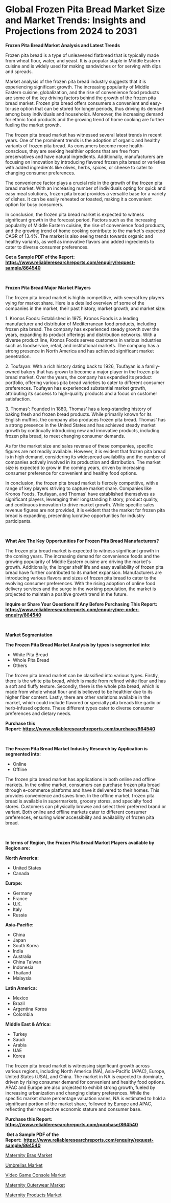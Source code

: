 <p><h1>Global Frozen Pita Bread Market Size and Market Trends: Insights and Projections from 2024 to 2031</h1></p><p><strong>Frozen Pita Bread Market Analysis and Latest Trends</strong></p>
<p><p>Frozen pita bread is a type of unleavened flatbread that is typically made from wheat flour, water, and yeast. It is a popular staple in Middle Eastern cuisine and is widely used for making sandwiches or for serving with dips and spreads.</p><p>Market analysis of the frozen pita bread industry suggests that it is experiencing significant growth. The increasing popularity of Middle Eastern cuisine, globalization, and the rise of convenience food products are some of the key driving factors behind the growth of the frozen pita bread market. Frozen pita bread offers consumers a convenient and easy-to-use option that can be stored for longer periods, thus driving its demand among busy individuals and households. Moreover, the increasing demand for ethnic food products and the growing trend of home cooking are further fueling the market growth.</p><p>The frozen pita bread market has witnessed several latest trends in recent years. One of the prominent trends is the adoption of organic and healthy variants of frozen pita bread. As consumers become more health-conscious, they are seeking healthier options that are free from preservatives and have natural ingredients. Additionally, manufacturers are focusing on innovation by introducing flavored frozen pita bread or varieties with added ingredients like olives, herbs, spices, or cheese to cater to changing consumer preferences.</p><p>The convenience factor plays a crucial role in the growth of the frozen pita bread market. With an increasing number of individuals opting for quick and easy meal solutions, frozen pita bread provides a versatile base for a variety of dishes. It can be easily reheated or toasted, making it a convenient option for busy consumers.</p><p>In conclusion, the frozen pita bread market is expected to witness significant growth in the forecast period. Factors such as the increasing popularity of Middle Eastern cuisine, the rise of convenience food products, and the growing trend of home cooking contribute to the market's expected CAGR of 13.4%. The market is also seeing trends towards organic and healthy variants, as well as innovative flavors and added ingredients to cater to diverse consumer preferences.</p></p>
<p><strong>Get a Sample PDF of the Report:&nbsp; <a href="https://www.reliableresearchreports.com/enquiry/request-sample/864540">https://www.reliableresearchreports.com/enquiry/request-sample/864540</a></strong></p>
<p>&nbsp;</p>
<p><strong>Frozen Pita Bread Major Market Players</strong></p>
<p><p>The frozen pita bread market is highly competitive, with several key players vying for market share. Here is a detailed overview of some of the companies in the market, their past history, market growth, and market size:</p><p>1. Kronos Foods: Established in 1975, Kronos Foods is a leading manufacturer and distributor of Mediterranean food products, including frozen pita bread. The company has experienced steady growth over the years, expanding its product offerings and distribution networks. With a diverse product line, Kronos Foods serves customers in various industries such as foodservice, retail, and institutional markets. The company has a strong presence in North America and has achieved significant market penetration.</p><p>2. Toufayan: With a rich history dating back to 1926, Toufayan is a family-owned bakery that has grown to become a major player in the frozen pita bread market. Over the years, the company has expanded its product portfolio, offering various pita bread varieties to cater to different consumer preferences. Toufayan has experienced substantial market growth, attributing its success to high-quality products and a focus on customer satisfaction.</p><p>3. Thomas': Founded in 1880, Thomas' has a long-standing history of baking fresh and frozen bread products. While primarily known for its English muffins, the company also produces frozen pita bread. Thomas' has a strong presence in the United States and has achieved steady market growth by continually introducing new and innovative products, including frozen pita bread, to meet changing consumer demands.</p><p>As for the market size and sales revenue of these companies, specific figures are not readily available. However, it is evident that frozen pita bread is in high demand, considering its widespread availability and the number of companies actively involved in its production and distribution. The market size is expected to grow in the coming years, driven by increasing consumer preference for convenient and healthy food options.</p><p>In conclusion, the frozen pita bread market is fiercely competitive, with a range of key players striving to capture market share. Companies like Kronos Foods, Toufayan, and Thomas' have established themselves as significant players, leveraging their longstanding history, product quality, and continuous innovation to drive market growth. While specific sales revenue figures are not provided, it is evident that the market for frozen pita bread is expanding, presenting lucrative opportunities for industry participants.</p></p>
<p>&nbsp;</p>
<p><strong>What Are The Key Opportunities For Frozen Pita Bread Manufacturers?</strong></p>
<p><p>The frozen pita bread market is expected to witness significant growth in the coming years. The increasing demand for convenience foods and the growing popularity of Middle Eastern cuisine are driving the market's growth. Additionally, the longer shelf life and easy availability of frozen pita bread have further contributed to its market expansion. Manufacturers are introducing various flavors and sizes of frozen pita bread to cater to the evolving consumer preferences. With the rising adoption of online food delivery services and the surge in the working population, the market is projected to maintain a positive growth trend in the future.</p></p>
<p><strong>Inquire or Share Your Questions If Any Before Purchasing This Report: <a href="https://www.reliableresearchreports.com/enquiry/pre-order-enquiry/864540">https://www.reliableresearchreports.com/enquiry/pre-order-enquiry/864540</a></strong></p>
<p>&nbsp;</p>
<p><strong>Market Segmentation</strong></p>
<p><strong>The Frozen Pita Bread Market Analysis by types is segmented into:</strong></p>
<p><ul><li>White Pita Bread</li><li>Whole Pita Bread</li><li>Others</li></ul></p>
<p><p>The frozen pita bread market can be classified into various types. Firstly, there is the white pita bread, which is made from refined white flour and has a soft and fluffy texture. Secondly, there is the whole pita bread, which is made from whole wheat flour and is believed to be healthier due to its higher fiber content. Lastly, there are other variations available in the market, which could include flavored or specialty pita breads like garlic or herb-infused options. These different types cater to diverse consumer preferences and dietary needs.</p></p>
<p><strong>Purchase this Report:&nbsp;<a href="https://www.reliableresearchreports.com/purchase/864540">https://www.reliableresearchreports.com/purchase/864540</a></strong></p>
<p>&nbsp;</p>
<p><strong>The Frozen Pita Bread Market Industry Research by Application is segmented into:</strong></p>
<p><ul><li>Online</li><li>Offline</li></ul></p>
<p><p>The frozen pita bread market has applications in both online and offline markets. In the online market, consumers can purchase frozen pita bread through e-commerce platforms and have it delivered to their homes. This provides convenience and saves time. In the offline market, frozen pita bread is available in supermarkets, grocery stores, and specialty food stores. Customers can physically browse and select their preferred brand or variant. Both online and offline markets cater to different consumer preferences, ensuring wider accessibility and availability of frozen pita bread.</p></p>
<p>&nbsp;</p>
<p><strong>In terms of Region, the Frozen Pita Bread Market Players available by Region are:</strong></p>
<p>
    <p> <strong> North America: </strong>
        <ul>
            <li>United States</li>
            <li>Canada</li>
        </ul>
        </p> 
    <p> <strong> Europe: </strong>
        <ul>
            <li>Germany</li>
            <li>France</li>
            <li>U.K.</li>
            <li>Italy</li>
            <li>Russia</li>
        </ul>
        </p> 
    <p> <strong> Asia-Pacific: </strong>
        <ul>
            <li>China</li>
            <li>Japan</li>
            <li>South Korea</li>
            <li>India</li>
            <li>Australia</li>
            <li>China Taiwan</li>
            <li>Indonesia</li>
            <li>Thailand</li>
            <li>Malaysia</li>
        </ul>
        </p> 
    <p> <strong> Latin America: </strong>
        <ul>
            <li>Mexico</li>
            <li>Brazil</li>
            <li>Argentina Korea</li>
            <li>Colombia</li>
        </ul>
        </p> 
    <p> <strong> Middle East & Africa: </strong>
        <ul>
            <li>Turkey</li>
            <li>Saudi</li>
            <li>Arabia</li>
            <li>UAE</li>
            <li>Korea</li>
        </ul>
    </p>
    </p>
<p><p>The frozen pita bread market is witnessing significant growth across various regions, including North America (NA), Asia-Pacific (APAC), Europe, United States (USA), and China. The market in NA is expected to dominate, driven by rising consumer demand for convenient and healthy food options. APAC and Europe are also projected to exhibit strong growth, fueled by increasing urbanization and changing dietary preferences. While the specific market share percentage valuation varies, NA is estimated to hold a significant portion of the market share, followed by Europe and APAC, reflecting their respective economic stature and consumer base.</p></p>
<p><strong>Purchase this Report: <a href="https://www.reliableresearchreports.com/purchase/864540">https://www.reliableresearchreports.com/purchase/864540</a></strong></p>
<p>&nbsp;<strong>Get a Sample PDF of the Report:&nbsp;&nbsp;<a href="https://www.reliableresearchreports.com/enquiry/request-sample/864540">https://www.reliableresearchreports.com/enquiry/request-sample/864540</a></strong></p>
<p><strong></strong></p>
<p><p><a href="https://github.com/aashishrp/Market-Research-Report-List-1/blob/main/maternity-bras-market.md">Maternity Bras Market</a></p><p><a href="https://github.com/rahu1506/Market-Research-Report-List-2/blob/main/umbrellas-market.md">Umbrellas Market</a></p><p><a href="https://github.com/rahu1505/Market-Research-Report-List-2/blob/main/video-game-console-market.md">Video Game Console Market</a></p><p><a href="https://github.com/aashishrp02/Market-Research-Report-List-1/blob/main/maternity-outerwear-market.md">Maternity Outerwear Market</a></p><p><a href="https://github.com/aasishrp01/Market-Research-Report-List-2/blob/main/maternity-products-market.md">Maternity Products Market</a></p></p>